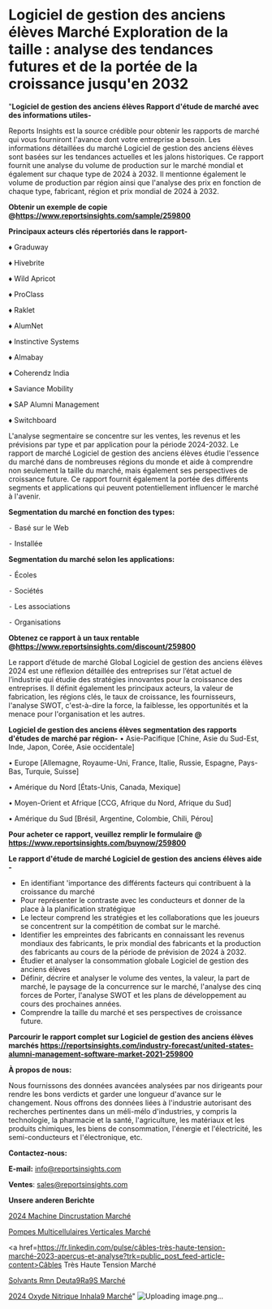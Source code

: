 # Logiciel de gestion des anciens élèves Marché Exploration de la taille : analyse des tendances futures et de la portée de la croissance jusqu'en 2032

"<strong>Logiciel de gestion des anciens élèves Rapport d'étude de marché avec des informations utiles-</strong>

Reports Insights est la source crédible pour obtenir les rapports de marché qui vous fourniront l'avance dont votre entreprise a besoin. Les informations détaillées du marché Logiciel de gestion des anciens élèves sont basées sur les tendances actuelles et les jalons historiques. Ce rapport fournit une analyse du volume de production sur le marché mondial et également sur chaque type de 2024 à 2032. Il mentionne également le volume de production par région ainsi que l'analyse des prix en fonction de chaque type, fabricant, région et prix mondial de 2024 à 2032.

<strong><b>Obtenir un exemple de copie @</b></strong><a href=https://www.reportsinsights.com/sample/259800><strong><b>https://www.reportsinsights.com/sample/259800</b></strong></a>

<b>Principaux acteurs clés répertoriés dans le rapport-</b>

<b> </b>♦ Graduway

♦ Hivebrite

♦ Wild Apricot

♦ ProClass

♦ Raklet

♦ AlumNet

♦ Instinctive Systems

♦ Almabay

♦ Coherendz India

♦ Saviance Mobility

♦ SAP Alumni Management

♦ Switchboard

L'analyse segmentaire se concentre sur les ventes, les revenus et les prévisions par type et par application pour la période 2024-2032. Le rapport de marché Logiciel de gestion des anciens élèves étudie l'essence du marché dans de nombreuses régions du monde et aide à comprendre non seulement la taille du marché, mais également ses perspectives de croissance future. Ce rapport fournit également la portée des différents segments et applications qui peuvent potentiellement influencer le marché à l'avenir.

<strong>Segmentation du marché en fonction des types:</strong>


⁃ Basé sur le Web

⁃ Installée

<strong>Segmentation du marché selon les applications:</strong>


⁃ Écoles

⁃ Sociétés

⁃ Les associations

⁃ Organisations

<strong><b>Obtenez ce rapport à un taux rentable @</b></strong><a href=https://www.reportsinsights.com/discount/259800><strong><b>https://www.reportsinsights.com/discount/259800</b></strong></a>

Le rapport d’étude de marché Global Logiciel de gestion des anciens élèves 2024 est une réflexion détaillée des entreprises sur l’état actuel de l’industrie qui étudie des stratégies innovantes pour la croissance des entreprises. Il définit également les principaux acteurs, la valeur de fabrication, les régions clés, le taux de croissance, les fournisseurs, l'analyse SWOT, c'est-à-dire la force, la faiblesse, les opportunités et la menace pour l'organisation et les autres.

<strong>Logiciel de gestion des anciens élèves segmentation des rapports d'études de marché par région-</strong>
• Asie-Pacifique [Chine, Asie du Sud-Est, Inde, Japon, Corée, Asie occidentale]

• Europe [Allemagne, Royaume-Uni, France, Italie, Russie, Espagne, Pays-Bas, Turquie, Suisse]

• Amérique du Nord [États-Unis, Canada, Mexique]

• Moyen-Orient et Afrique [CCG, Afrique du Nord, Afrique du Sud]

• Amérique du Sud [Brésil, Argentine, Colombie, Chili, Pérou]

<strong>Pour acheter ce rapport, veuillez remplir le formulaire @   <a href=https://www.reportsinsights.com/buynow/259800>https://www.reportsinsights.com/buynow/259800</a></strong>

<strong>Le rapport d'étude de marché Logiciel de gestion des anciens élèves aide -</strong>
<ul>
  <li>En identifiant 'importance des différents facteurs qui contribuent à la croissance du marché</li>
  <li>Pour représenter le contraste avec les conducteurs et donner de la place à la planification stratégique</li>
  <li>Le lecteur comprend les stratégies et les collaborations que les joueurs se concentrent sur la compétition de combat sur le marché.</li>
  <li>Identifier les empreintes des fabricants en connaissant les revenus mondiaux des fabricants, le prix mondial des fabricants et la production des fabricants au cours de la période de prévision de 2024 à 2032.</li>
  <li>Étudier et analyser la consommation globale Logiciel de gestion des anciens élèves</li>
  <li>Définir, décrire et analyser le volume des ventes, la valeur, la part de marché, le paysage de la concurrence sur le marché, l'analyse des cinq forces de Porter, l'analyse SWOT et les plans de développement au cours des prochaines années.</li>
  <li>Comprendre la taille du marché et ses perspectives de croissance future.</li>
</ul>

<strong>Parcourir le rapport complet sur Logiciel de gestion des anciens élèves marchés <a href=https://reportsinsights.com/industry-forecast/united-states-alumni-management-software-market-2021-259800>https://reportsinsights.com/industry-forecast/united-states-alumni-management-software-market-2021-259800</a></strong>

<strong>À propos de nous:</strong>

Nous fournissons des données avancées analysées par nos dirigeants pour rendre les bons verdicts et garder une longueur d'avance sur le changement. Nous offrons des données liées à l'industrie autorisant des recherches pertinentes dans un méli-mélo d'industries, y compris la technologie, la pharmacie et la santé, l'agriculture, les matériaux et les produits chimiques, les biens de consommation, l'énergie et l'électricité, les semi-conducteurs et l'électronique, etc.

<strong>Contactez-nous:</strong>

<strong>E-mail:</strong> <a href=mailto:info@reportsinsights.com>info@reportsinsights.com</a>

<strong>Ventes</strong>: <a href=mailto:sales@reportsinsights.com>sales@reportsinsights.com</a>

<strong>Unsere anderen Berichte</strong>

<a href=https://www.linkedin.com/pulse/2024-machine-dincrustation-march%C3%A9-tendances-rapport-j0wxe/>2024 Machine Dincrustation Marché</a>

<a href=https://www.linkedin.com/pulse/pompes-multicellulaires-verticales-marché-2024-p665e/>Pompes Multicellulaires Verticales Marché</a>

<a href=https://fr.linkedin.com/pulse/câbles-très-haute-tension-marché-2023-aperçus-et-analyse?trk=public_post_feed-article-content>Câbles Très Haute Tension Marché</a>

<a href=https://www.linkedin.com/pulse/solvants-rmn-deut%C3%A9r%C3%A9s-march%C3%A9paysage-comprenant-sfanf/>Solvants Rmn Deuta9Ra9S Marché</a>

<a href=https://www.linkedin.com/pulse/2024-oxyde-nitrique-inhal%C3%A9-march%C3%A9-paysage-5hv7c/>2024 Oxyde Nitrique Inhala9 Marché</a>"
![Uploading image.png…]()
